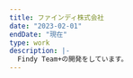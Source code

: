 ```yaml
---
title: ファインディ株式会社
date: "2023-02-01"
endDate: "現在"
type: work
description: |-
  Findy Team+の開発をしています。
---
```

